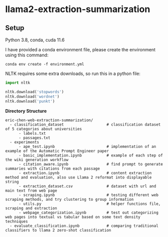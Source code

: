 # llama2-extraction-summarization

## Setup

Python 3.8, conda, cuda 11.6

I have provided a conda environment file, please create the environment using this command:
```
conda env create -f environment.yml
```

NLTK requires some extra downloads, so run this in a python file:
```Python
import nltk

nltk.download('stopwords')
nltk.download('wordnet')
nltk.download('punkt')
```

**Directory Structure**
```
eric-chen-web-extraction-summarization/
  - classification_dataset                   # classification dataset of 5 categories about universities
      - labels.txt
      - passages.txt
  - experiments
      - ape_test.ipynb                       # implementation of an example of the Automatic Prompt Engineer paper
      - basic_implementation.ipynb           # example of each step of the wiki generation workflow
      - citation_aware.ipynb                 # find prompt to generate summaries with citations from each passage
      - extraction.ipynb                     # content extraction method and evaluation, also use Llama 2 reformat into displayable string
      - extraction_dataset.csv               # dataset with url and main text from web page
      - scraping.ipynb                       # testing different web scraping methods, and try clustering to group information
      - utils.py                             # helper functions file, scraping and extraction
      - webpage_categorization.ipynb         # test out categorizing web pages into textual vs tabular based on some text density techniques
  - evaluate_classification.ipynb            # comparing traditional classifiers to llama 2 zero-shot classification
```
